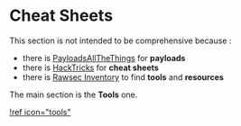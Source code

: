 # Cheat Sheets

This section is not intended to be comprehensive because :

- there is [PayloadsAllTheThings](https://github.com/swisskyrepo/PayloadsAllTheThings) for **payloads**
- there is [HackTricks](https://github.com/carlospolop/hacktricks) for **cheat sheets**
- there is [Rawsec Inventory](https://inventory.raw.pm/) to find **tools** and **resources**

The main section is the **Tools** one.

[!ref icon="tools"](../Tools/index.md)
